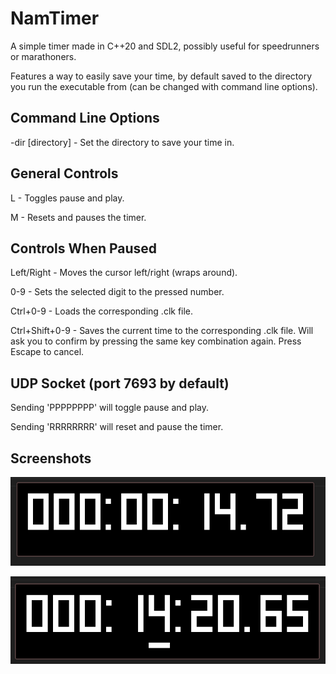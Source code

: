 # NamTimer
A simple timer made in C++20 and SDL2, possibly useful for speedrunners or marathoners.

Features a way to easily save your time, by default saved to the directory you run the executable from (can be changed with command line options).

## Command Line Options
-dir \[directory\] - Set the directory to save your time in.

## General Controls
L - Toggles pause and play.

M - Resets and pauses the timer.

## Controls When Paused
Left/Right - Moves the cursor left/right (wraps around).

0-9 - Sets the selected digit to the pressed number.

Ctrl+0-9 - Loads the corresponding .clk file.

Ctrl+Shift+0-9 - Saves the current time to the corresponding .clk file. Will ask you to confirm by pressing the same key combination again. Press Escape to cancel.

## UDP Socket (port 7693 by default)
Sending 'PPPPPPPP' will toggle pause and play.

Sending 'RRRRRRRR' will reset and pause the timer.

## Screenshots
![NamTimer while it is playing.](timerplay.png)

![NamTimer while it is paused, the selection cursor is visible.](timerpause.png)